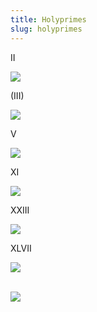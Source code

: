 ```yaml
---
title: Holyprimes
slug: holyprimes
---
```


<p class="prime">II</p>
<img src="/image/line-b.png">

<p class="prime">(III)</p>
<img src="/image/line-b.png">

<p class="prime" title="2+3">V</p>
<img src="/image/line-b.png">

<p class="prime" title="2+3Â²">XI</p>
<img src="/image/line-b.png">

<p class="prime" title="3Â³-2Â²">XXIII</p>
<img src="/image/line-b.png">

<p class="prime" title="3Â³+2Â²+2Â²+2Â²+2Â²+2Â²">XLVII</p>
<img src="/image/line-b.png">

<br><img src="/image/00101.sm.png">
